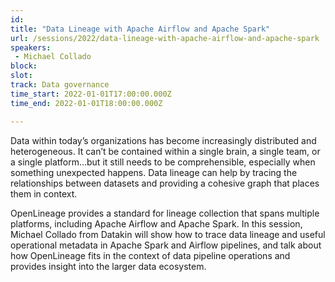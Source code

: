 ```yaml
---
id: 
title: "Data Lineage with Apache Airflow and Apache Spark"
url: /sessions/2022/data-lineage-with-apache-airflow-and-apache-spark
speakers:
 - Michael Collado
block: 
slot: 
track: Data governance
time_start: 2022-01-01T17:00:00.000Z
time_end: 2022-01-01T18:00:00.000Z

---
```


Data within today’s organizations has become increasingly distributed and heterogeneous. It can’t be contained within a single brain, a single team, or a single platform…but it still needs to be comprehensible, especially when something unexpected happens. Data lineage can help by tracing the relationships between datasets and providing a cohesive graph that places them in context.
 
OpenLineage provides a standard for lineage collection that spans multiple platforms, including Apache Airflow and Apache Spark. In this session, Michael Collado from Datakin will show how to trace data lineage and useful operational metadata in Apache Spark and Airflow pipelines, and talk about how OpenLineage fits in the context of data pipeline operations and provides insight into the larger data ecosystem.